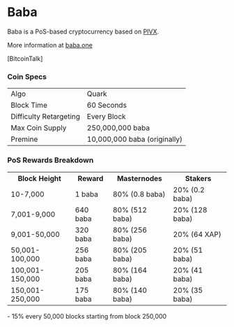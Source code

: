 Baba
=====================================

Baba is a PoS-based cryptocurrency based on [PIVX](https://github.com/PIVX-Project/PIVX).

More information at 
[baba.one](http://www.babacoin.xyz)  

[BitcoinTalk]

### Coin Specs
<table>
<tr><td>Algo</td><td>Quark</td></tr>
<tr><td>Block Time</td><td>60 Seconds</td></tr>
<tr><td>Difficulty Retargeting</td><td>Every Block</td></tr>
<tr><td>Max Coin Supply</td><td>250,000,000 baba</td></tr>
<tr><td>Premine</td><td>10,000,000 baba (originally)</td></tr>
</table>

### PoS Rewards Breakdown

<table>
<th>Block Height</th><th>Reward</th><th>Masternodes</th><th>Stakers</th>
<tr><td>10-7,000</td><td>1 baba</td><td>80% (0.8 baba)</td><td>20% (0.2 baba)</td></tr>
<tr><td>7,001-9,000</td><td>640 baba</td><td>80% (512 baba)</td><td>20% (128 baba)</td></tr>
<tr><td>9,001-50,000</td><td>320 baba</td><td>80% (256 baba)</td><td>20% (64 XAP)</td></tr>
<tr><td>50,001-100,000</td><td>256 baba</td><td>80% (205 baba)</td><td>20% (51 baba)</td></tr>
<tr><td>100,001-150,000</td><td>205 baba</td><td>80% (164 baba)</td><td>20% (41 baba)</td></tr>
<tr><td>150,001-250,000</td><td>175 baba</td><td>80% (140 baba)</td><td>20% (35 baba)</td></tr>
</table>
- 15% every 50,000 blocks starting from block 250,000
